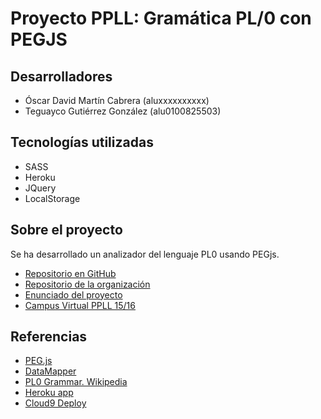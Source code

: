 # Proyecto PPLL: Gramática PL/0 con PEGJS

Desarrolladores
---------------

* Óscar David Martín Cabrera (aluxxxxxxxxxx)
* Teguayco Gutiérrez González (alu0100825503)

Tecnologías utilizadas
----------------------
* SASS
* Heroku
* JQuery
* LocalStorage

Sobre el proyecto
-----------------
Se ha desarrollado un analizador del lenguaje PL0 usando PEGjs.

* [Repositorio en GitHub](https://github.com/alu0100825503/pl-project)
* [Repositorio de la organización](https://github.com/ULL-ESIT-GRADOII-PL/proyecto-oscar-teguayco-1)
* [Enunciado del proyecto](https://casianorodriguezleon.gitbooks.io/pl1516/content/proyectos/proyectopl.html)
* [Campus Virtual PPLL 15/16](https://campusvirtual.ull.es/1516/course/view.php?id=178)

Referencias
-----------

* [PEG.js](http://pegjs.majda.cz/)
* [DataMapper](http://datamapper.org/docs/)
* [PL0 Grammar. Wikipedia](http://en.wikipedia.org/wiki/Recursive_descent_parser)
* [Heroku app](https://pl-project-oscar-teguayco.herokuapp.com/)
* [Cloud9 Deploy](https://pl-project-alu0100825503.c9users.io/)